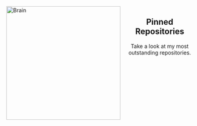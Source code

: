 <img align="left" alt="Brain" width="300" src="http://gifimage.net/wp-content/uploads/2017/10/cerebro-gif-tumblr-3.gif">

<h2 align="center">Pinned Repositories</h2>
<p align="center">Take a look at my most outstanding repositories.</p>

